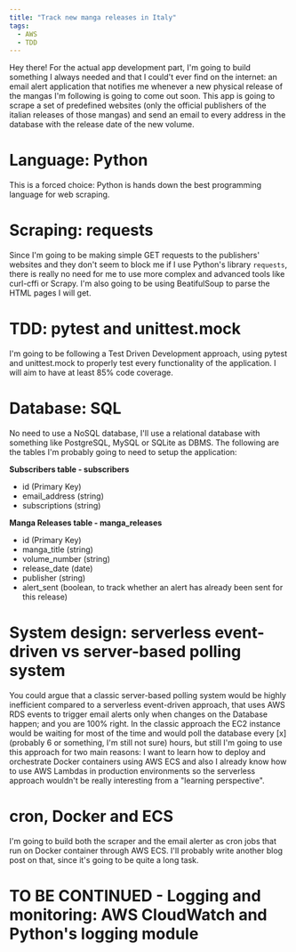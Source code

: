 ```yaml
---
title: "Track new manga releases in Italy"
tags:
  - AWS
  - TDD
---
```


Hey there! For the actual app development part, I'm going to build something I always needed and that I could't ever find on the internet: an email alert application that notifies me whenever a new physical release of the mangas I'm following is going to come out soon. This app is going to scrape a set of predefined websites (only the official publishers of the italian releases of those mangas) and send an email to every address in the database with the release date of the new volume. 

# Language: Python
This is a forced choice: Python is hands down the best programming language for web scraping. 

# Scraping: requests
Since I'm going to be making simple GET requests to the publishers' websites and they don't seem to block me if I use Python's library ```requests```, there is really no need for me to use more complex and advanced tools like curl-cffi or Scrapy. I'm also going to be using BeatifulSoup to parse the HTML pages I will get. 

# TDD: pytest and unittest.mock
I'm going to be following a Test Driven Development approach, using pytest and unittest.mock to properly test every functionality of the application. I will aim to have at least 85% code coverage.

# Database: SQL 
No need to use a NoSQL database, I'll use a relational database with something like PostgreSQL, MySQL or SQLite as DBMS. The following are the tables I'm probably going to need to setup the application: 

**Subscribers table - subscribers**
- id (Primary Key)
- email_address (string)
- subscriptions (string)

**Manga Releases table - manga_releases**
- id (Primary Key)
- manga_title (string)
- volume_number (string)
- release_date (date)
- publisher (string)
- alert_sent (boolean, to track whether an alert has already been sent for this release)

# System design: serverless event-driven vs server-based polling system
You could argue that a classic server-based polling system would be highly inefficient compared to a serverless event-driven approach, that uses AWS RDS events to trigger email alerts only when changes on the Database happen; and you are 100% right. In the classic approach the EC2 instance would be waiting for most of the time and would poll the database every [x] (probably 6 or something, I'm still not sure) hours, but still I'm going to use this approach for two main reasons: I want to learn how to deploy and orchestrate Docker containers using AWS ECS and also I already know how to use AWS Lambdas in production environments so the serverless approach wouldn't be really interesting from a "learning perspective".

# cron, Docker and ECS
I'm going to build both the scraper and the email alerter as cron jobs that run on Docker container through AWS ECS. I'll probably write another blog post on that, since it's going to be quite a long task.

# TO BE CONTINUED - Logging and monitoring: AWS CloudWatch and Python's logging module

